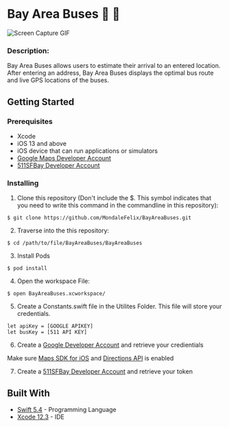 # Bay Area Buses 🚌 🌉
![Screen Capture GIF](https://lh3.googleusercontent.com/pw/ACtC-3f05OgnIrLzyxfCljhI5LMfZTCdz2fVkhenbLj2p5GtG3qvqGMLpHkJ7gYMoT2u5xXbxhfd7uLVRU-VpjYl-WvuRYsY9Y1_IP-n96jY2uqmiDo-LYBDUFNlIHOXfonIhKyT2Zr7tcAVIDCeQGYY2Rk=w1080-h540-no?authuser=0)

### Description:
Bay Area Buses allows users to estimate their arrival to an entered location. After entering an address, Bay Area Buses displays the optimal bus route and live GPS locations of the buses. 

## Getting Started

### Prerequisites

* Xcode
* iOS 13 and above
* iOS device that can run applications or simulators 
* [Google Maps Developer Account](https://developers.google.com/maps/gmp-get-started)
* [511SFBay Developer Account](https://511.org/open-data/transit)

### Installing

1) Clone this repository   (Don't include the $. This symbol indicates that you need to write this command in the commandline in this repository):

```
$ git clone https://github.com/MondaleFelix/BayAreaBuses.git
```

2) Traverse into the this repository:

```
$ cd /path/to/file/BayAreaBuses/BayAreaBuses
```

3) Install Pods

```
$ pod install
```

4) Open the workspace File:

```
$ open BayAreaBuses.xcworkspace/
```

5) Create a Constants.swift file in the Utilites Folder. This file will store your credentials.

```
let apiKey = [GOOGLE APIKEY]
let busKey = [511 API KEY]
```

6) Create a [Google Developer Account](https://developers.google.com/maps/gmp-get-started) and retrieve your credientials

Make sure [Maps SDK for iOS](https://developers.google.com/maps/documentation/ios-sdk/overview) and [Directions API](https://developers.google.com/maps/documentation/directions/overview) is enabled

7) Create a [511SFBay Developer Account](https://511.org/open-data/transit) and retrieve your token


## Built With

* [Swift 5.4](https://developer.apple.com/swift/) - Programming Language
* [Xcode 12.3](https://developer.apple.com/xcode/) - IDE

